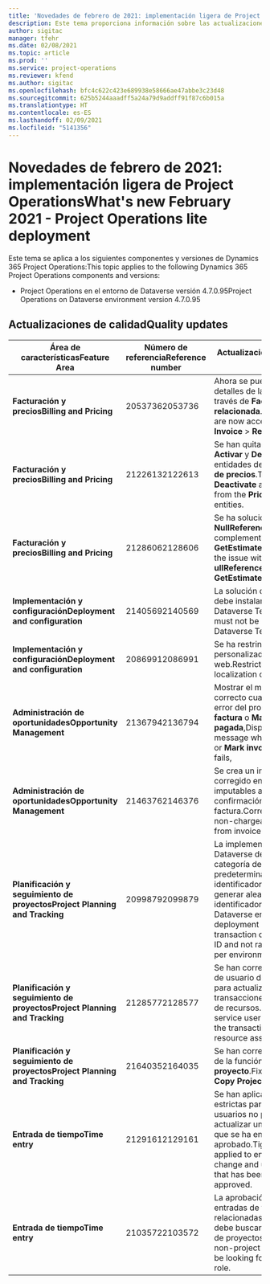 ```yaml
---
title: 'Novedades de febrero de 2021: implementación ligera de Project Operations'
description: Este tema proporciona información sobre las actualizaciones de calidad disponibles en la versión de febrero de 2021 de la implementación ligera de Project Operations.
author: sigitac
manager: tfehr
ms.date: 02/08/2021
ms.topic: article
ms.prod: ''
ms.service: project-operations
ms.reviewer: kfend
ms.author: sigitac
ms.openlocfilehash: bfc4c622c423e689938e58666ae47abbe3c23d48
ms.sourcegitcommit: 625b5244aaadff5a24a79d9addff91f87c6b015a
ms.translationtype: HT
ms.contentlocale: es-ES
ms.lasthandoff: 02/09/2021
ms.locfileid: "5141356"
---
```

# <a name="whats-new-february-2021---project-operations-lite-deployment"></a><span data-ttu-id="8fdd7-103">Novedades de febrero de 2021: implementación ligera de Project Operations</span><span class="sxs-lookup"><span data-stu-id="8fdd7-103">What's new February 2021 - Project Operations lite deployment</span></span>

<span data-ttu-id="8fdd7-104">Este tema se aplica a los siguientes componentes y versiones de Dynamics 365 Project Operations:</span><span class="sxs-lookup"><span data-stu-id="8fdd7-104">This topic applies to the following Dynamics 365 Project Operations components and versions:</span></span>

  - <span data-ttu-id="8fdd7-105">Project Operations en el entorno de Dataverse versión 4.7.0.95</span><span class="sxs-lookup"><span data-stu-id="8fdd7-105">Project Operations on Dataverse environment version 4.7.0.95</span></span>

## <a name="quality-updates"></a><span data-ttu-id="8fdd7-106">Actualizaciones de calidad</span><span class="sxs-lookup"><span data-stu-id="8fdd7-106">Quality updates</span></span>

| <span data-ttu-id="8fdd7-107">**Área de características**</span><span class="sxs-lookup"><span data-stu-id="8fdd7-107">**Feature Area**</span></span> | <span data-ttu-id="8fdd7-108">**Número de referencia**</span><span class="sxs-lookup"><span data-stu-id="8fdd7-108">**Reference number**</span></span> | <span data-ttu-id="8fdd7-109">**Actualización de calidad**</span><span class="sxs-lookup"><span data-stu-id="8fdd7-109">**Quality update**</span></span> |
| --- | --- | --- |
| <span data-ttu-id="8fdd7-110">**Facturación y precios**</span><span class="sxs-lookup"><span data-stu-id="8fdd7-110">**Billing and Pricing**</span></span> | <span data-ttu-id="8fdd7-111">2053736</span><span class="sxs-lookup"><span data-stu-id="8fdd7-111">2053736</span></span> | <span data-ttu-id="8fdd7-112">Ahora se puede acceder a los detalles de la línea de factura a través de **Factura** > **Información relacionada**.</span><span class="sxs-lookup"><span data-stu-id="8fdd7-112">Invoice line details are now accessible by going to **Invoice** > **Related information**.</span></span> |
| <span data-ttu-id="8fdd7-113">**Facturación y precios**</span><span class="sxs-lookup"><span data-stu-id="8fdd7-113">**Billing and Pricing**</span></span> | <span data-ttu-id="8fdd7-114">2122613</span><span class="sxs-lookup"><span data-stu-id="8fdd7-114">2122613</span></span> | <span data-ttu-id="8fdd7-115">Se han quitado las acciones **Activar** y **Desactivar** de las entidades de asociación de **Lista de precios**.</span><span class="sxs-lookup"><span data-stu-id="8fdd7-115">The **Activate** and **Deactivate** actions were removed from the **Price List** association entities.</span></span> |
| <span data-ttu-id="8fdd7-116">**Facturación y precios**</span><span class="sxs-lookup"><span data-stu-id="8fdd7-116">**Billing and Pricing**</span></span> | <span data-ttu-id="8fdd7-117">2128606</span><span class="sxs-lookup"><span data-stu-id="8fdd7-117">2128606</span></span> | <span data-ttu-id="8fdd7-118">Se ha solucionado el problema de **NullReferenceException** en el complemento **GetEstimatesForProject**.</span><span class="sxs-lookup"><span data-stu-id="8fdd7-118">Resolved the issue with **ullReferenceException** in the **GetEstimatesForProject** plug-in.</span></span> |
| <span data-ttu-id="8fdd7-119">**Implementación y configuración**</span><span class="sxs-lookup"><span data-stu-id="8fdd7-119">**Deployment and configuration**</span></span> | <span data-ttu-id="8fdd7-120">2140569</span><span class="sxs-lookup"><span data-stu-id="8fdd7-120">2140569</span></span> | <span data-ttu-id="8fdd7-121">La solución del proyecto no se debe instalar en los entornos de Dataverse Teams.</span><span class="sxs-lookup"><span data-stu-id="8fdd7-121">Project solution must not be installed in the Dataverse Teams environments.</span></span> |
| <span data-ttu-id="8fdd7-122">**Implementación y configuración**</span><span class="sxs-lookup"><span data-stu-id="8fdd7-122">**Deployment and configuration**</span></span> | <span data-ttu-id="8fdd7-123">2086991</span><span class="sxs-lookup"><span data-stu-id="8fdd7-123">2086991</span></span> | <span data-ttu-id="8fdd7-124">Se ha restringido la localización personalizada de recursos web.</span><span class="sxs-lookup"><span data-stu-id="8fdd7-124">Restricted customizing localization of web resources.</span></span> |
| <span data-ttu-id="8fdd7-125">**Administración de oportunidades**</span><span class="sxs-lookup"><span data-stu-id="8fdd7-125">**Opportunity Management**</span></span> | <span data-ttu-id="8fdd7-126">2136794</span><span class="sxs-lookup"><span data-stu-id="8fdd7-126">2136794</span></span> | <span data-ttu-id="8fdd7-127">Mostrar el mensaje de error correcto cuando se produce un error del proceso **Confirmar factura** o **Marcar factura como pagada**,</span><span class="sxs-lookup"><span data-stu-id="8fdd7-127">Display correct error message when **Confirm invoice** or **Mark invoice as paid** process fails,</span></span> |
| <span data-ttu-id="8fdd7-128">**Administración de oportunidades**</span><span class="sxs-lookup"><span data-stu-id="8fdd7-128">**Opportunity Management**</span></span> | <span data-ttu-id="8fdd7-129">2146376</span><span class="sxs-lookup"><span data-stu-id="8fdd7-129">2146376</span></span> | <span data-ttu-id="8fdd7-130">Se crea un importe de impuestos corregido en los datos reales no imputables a partir de la confirmación de la factura.</span><span class="sxs-lookup"><span data-stu-id="8fdd7-130">Corrected tax amount in a non-chargeable actual is created from invoice confirmation.</span></span> |
| <span data-ttu-id="8fdd7-131">**Planificación y seguimiento de proyectos**</span><span class="sxs-lookup"><span data-stu-id="8fdd7-131">**Project Planning and Tracking**</span></span> | <span data-ttu-id="8fdd7-132">2099879</span><span class="sxs-lookup"><span data-stu-id="8fdd7-132">2099879</span></span> | <span data-ttu-id="8fdd7-133">La implementación del entorno de Dataverse debe crear una categoría de transacción predeterminada con un identificador estático y no generar aleatoriamente un identificador por entorno.</span><span class="sxs-lookup"><span data-stu-id="8fdd7-133">The Dataverse environment deployment must create a default transaction category with a static ID and not randomly generate one per environment.</span></span> |
| <span data-ttu-id="8fdd7-134">**Planificación y seguimiento de proyectos**</span><span class="sxs-lookup"><span data-stu-id="8fdd7-134">**Project Planning and Tracking**</span></span> | <span data-ttu-id="8fdd7-135">2128577</span><span class="sxs-lookup"><span data-stu-id="8fdd7-135">2128577</span></span> | <span data-ttu-id="8fdd7-136">Se han corregido los privilegios de usuario de Project Service para actualizar la categoría de transacciones en una asignación de recursos.</span><span class="sxs-lookup"><span data-stu-id="8fdd7-136">Fixed the Project service user privileges to update the transaction category on a resource assignment.</span></span> |
| <span data-ttu-id="8fdd7-137">**Planificación y seguimiento de proyectos**</span><span class="sxs-lookup"><span data-stu-id="8fdd7-137">**Project Planning and Tracking**</span></span> | <span data-ttu-id="8fdd7-138">2164035</span><span class="sxs-lookup"><span data-stu-id="8fdd7-138">2164035</span></span> | <span data-ttu-id="8fdd7-139">Se han corregido los problemas de la función **Copiar proyecto**.</span><span class="sxs-lookup"><span data-stu-id="8fdd7-139">Fixed issues with the **Copy Project** function.</span></span> |
| <span data-ttu-id="8fdd7-140">**Entrada de tiempo**</span><span class="sxs-lookup"><span data-stu-id="8fdd7-140">**Time entry**</span></span> | <span data-ttu-id="8fdd7-141">2129161</span><span class="sxs-lookup"><span data-stu-id="8fdd7-141">2129161</span></span> | <span data-ttu-id="8fdd7-142">Se han aplicado restricciones más estrictas para garantizar que los usuarios no puedan cambiar ni actualizar una entrada de tiempo que se ha enviado o aprobado.</span><span class="sxs-lookup"><span data-stu-id="8fdd7-142">Tighter restrictions are applied to ensure users can't change and update a time entry that has been submitted or approved.</span></span> |
| <span data-ttu-id="8fdd7-143">**Entrada de tiempo**</span><span class="sxs-lookup"><span data-stu-id="8fdd7-143">**Time entry**</span></span> | <span data-ttu-id="8fdd7-144">2103572</span><span class="sxs-lookup"><span data-stu-id="8fdd7-144">2103572</span></span> | <span data-ttu-id="8fdd7-145">La aprobación de tiempo para entradas de tiempo no relacionadas con proyectos no debe buscar el rol de aprobador de proyectos.</span><span class="sxs-lookup"><span data-stu-id="8fdd7-145">Time approval for non-project time entries must not be looking for project approver role.</span></span> |
